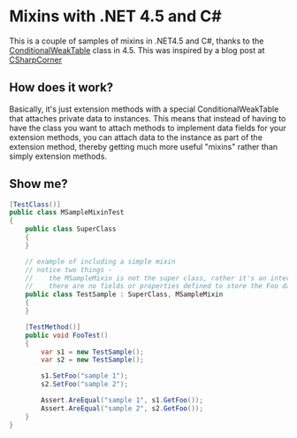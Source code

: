﻿# Mixins with .NET 4.5 and C#

This is a couple of samples of mixins in .NET4.5 and C#, thanks to the [ConditionalWeakTable](http://msdn.microsoft.com/en-us/library/dd287757.aspx)
class in 4.5. This was inspired by a blog post at [CSharpCorner](http://www.c-sharpcorner.com/uploadfile/b942f9/how-to-create-mixin-using-C-Sharp-4-0/)

## How does it work?

Basically, it's just extension methods with a special ConditionalWeakTable that attaches private data to 
instances. This means that instead of having to have the class you want to attach methods to implement
data fields for your extension methods, you can attach data to the instance as part of the extension method,
thereby getting much more useful "mixins" rather than simply extension methods.

## Show me?

```c#
[TestClass()]
public class MSampleMixinTest
{
	public class SuperClass
	{
	}

    // example of including a simple mixin
	// notice two things -
	//    the MSampleMixin is not the super class, rather it's an interface
	//    there are no fields or properties defined to store the Foo data for the mixin methods
    public class TestSample : SuperClass, MSampleMixin
    {
    }

    [TestMethod()]
    public void FooTest()
    {
        var s1 = new TestSample();
        var s2 = new TestSample();

        s1.SetFoo("sample 1");
        s2.SetFoo("sample 2");

        Assert.AreEqual("sample 1", s1.GetFoo());
        Assert.AreEqual("sample 2", s2.GetFoo());
    }
}
```